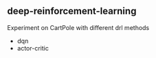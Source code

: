 ## deep-reinforcement-learning

Experiment on CartPole with different drl methods

- dqn
- actor-critic